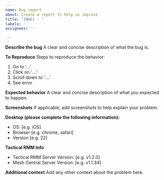 ```yaml
---
name: Bug report
about: Create a report to help us improve
title: "[BUG] - "
labels: ''
assignees: ''

---
```


**Describe the bug**
A clear and concise description of what the bug is.

**To Reproduce**
Steps to reproduce the behavior:
1. Go to '...'
2. Click on '....'
3. Scroll down to '....'
4. See error

**Expected behavior**
A clear and concise description of what you expected to happen.

**Screenshots**
If applicable, add screenshots to help explain your problem.

**Desktop (please complete the following information):**
 - OS: [e.g. iOS]
 - Browser [e.g. chrome, safari]
 - Version [e.g. 22]

**Tactical RMM Info**
- Tactical RMM Server Version: [e.g. v1.2.0]
- Mesh Central Server Version: [e.g. v1.1.34]


**Additional context**
Add any other context about the problem here.

